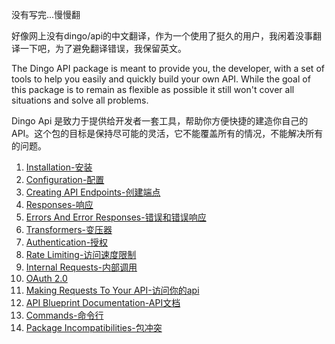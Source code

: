 没有写完...慢慢翻

好像网上没有dingo/api的中文翻译，作为一个使用了挺久的用户，我闲着没事翻译一下吧，为了避免翻译错误，我保留英文。

The Dingo API package is meant to provide you, the developer, with a set of tools to help you easily and quickly build your own API. While the goal of this package is to remain as flexible as possible it still won't cover all situations and solve all problems.

Dingo Api 是致力于提供给开发者一套工具，帮助你方便快捷的建造你自己的API。这个包的目标是保持尽可能的灵活，它不能覆盖所有的情况，不能解决所有的问题。

1. [Installation-安装](https://github.com/liyu001989/dingo-api-wiki-zh/blob/master/Installation.md)
2. [Configuration-配置](https://github.com/liyu001989/dingo-api-wiki-zh/blob/master/Configuration.md)
3. [Creating API Endpoints-创建端点](https://github.com/liyu001989/dingo-api-wiki-zh/blob/master/Creating-API-Endpoints.md)
4. [Responses-响应](https://github.com/liyu001989/dingo-api-wiki-zh/blob/master/Responses.md)
5. [Errors And Error Responses-错误和错误响应](https://github.com/liyu001989/dingo-api-wiki-zh/blob/master/Errors-And-Error-Responses.md)
6. [Transformers-变压器](https://github.com/liyu001989/dingo-api-wiki-zh/blob/master/Transformers.md)
7. [Authentication-授权](https://github.com/liyu001989/dingo-api-wiki-zh/blob/master/Authentication.md)
8. [Rate Limiting-访问速度限制](https://github.com/liyu001989/dingo-api-wiki-zh/blob/master/Rate-Limiting.md)
9. [Internal Requests-内部调用](https://github.com/liyu001989/dingo-api-wiki-zh/blob/master/Internal-Requests.md)
10. [OAuth 2.0](https://github.com/liyu001989/dingo-api-wiki-zh/blob/master/OAuth-2.0.md)
11. [Making Requests To Your API-访问你的api](https://github.com/liyu001989/dingo-api-wiki-zh/blob/master/Making-Requests-To-Your-API.md)
12. [API Blueprint Documentation-API文档](https://github.com/liyu001989/dingo-api-wiki-zh/blob/master/API-Blueprint-Documentation.md)
13. [Commands-命令行](https://github.com/liyu001989/dingo-api-wiki-zh/blob/master/Commands.md)
14. [Package Incompatibilities-包冲突](https://github.com/liyu001989/dingo-api-wiki-zh/blob/master/Package-Incompatibilities.md)
